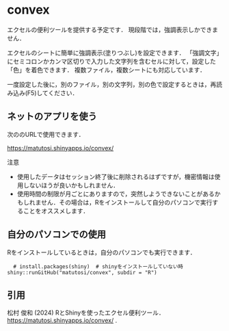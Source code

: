 # convex

エクセルの便利ツールを提供する予定です．
現段階では，強調表示しかできません．

エクセルのシートに簡単に強調表示(塗りつぶし)を設定できます．
「強調文字」にセミコロンかカンマ区切りで入力した文字列を含むセルに対して，設定した「色」を着色できます．
複数ファイル，複数シートにも対応しています．

一度設定した後に，別のファイル，別の文字列，別の色で設定するときは，再読み込み(F5)してください．


## ネットのアプリを使う

次ののURLで使用できます．

https://matutosi.shinyapps.io/convex/

注意
- 使用したデータはセッション終了後に削除されるはずですが，機密情報は使用しないほうが良いかもしれません．   
- 使用時間の制限が月ごとにありますので，突然しようできないことがあるかもしれません．その場合は，Rをインストールして自分のパソコンで実行することをオススメします．   

## 自分のパソコンでの使用

Rをインストールしているときは，自分のパソコンでも実行できます．

```
  # install.packages(shiny)  # shinyをインストールしていない時
shiny::runGitHub("matutosi/convex", subdir = "R")
```

## 引用


松村 俊和 (2024) RとShinyを使ったエクセル便利ツール．https://matutosi.shinyapps.io/convex/ .


